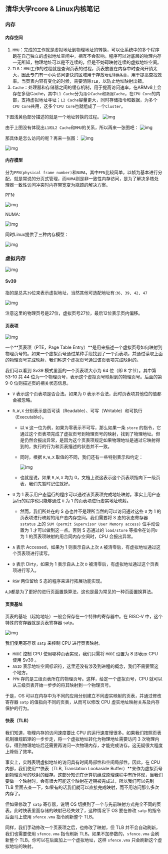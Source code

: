 ## 清华大学rcore & Linux内核笔记

### 内存

#### 内存空间

1. `MMU`：完成的工作就是虚拟地址到物理地址的转换，可以让系统中的多个程序跑在自己独立的虚拟地址空间中，相互不会影响。程序可以对底层的物理内存一无所知，物理地址可以是不连续的，但是不妨碍映射连续的虚拟地址空间。
2. `TLB`：`MMU`工作的过程就是查询页表的过程，页表放置在内存中时查询开销太大，因此专门有一小片访问更快的区域用于存放`地址转换条目`，用于提高查找效率。当页表内容有变化的时候，需要清除`TLB`，以防止地址映射出错。
3. `Cache`：处理器和存储器之间的缓存机制，用于提高访问速率，在ARMv8上会存在多级Cache，其中`L1 Cache`分为`指令Cache`和`数据Cache`，在`CPU Core`的内部，支持虚拟地址寻址；`L2 Cache`容量更大，同时存储指令和数据，为多个`CPU Core`共用，这多个`CPU Core`也就组成了一个`Cluster`。

下图浅黄色部分描述的就是一个地址转换的过程。
![img](https://cdn.jsdelivr.net/gh/xmmmmmovo/ResourcesBackup/blog/1771657-20190825003339798-684155442-20210225103904611.png)

由于上图没有体现出`L1和L2 Cache`和`MMU`的关系，所以再来一张图吧：
![img](https://cdn.jsdelivr.net/gh/xmmmmmovo/ResourcesBackup/blog/1771657-20190825003354426-1552689730-20210225103917902.png)

那具体是怎么访问的呢？再来一张图：
![img](https://cdn.jsdelivr.net/gh/xmmmmmovo/ResourcesBackup/blog/1771657-20190825003407960-1065344550.png)

![img](https://cdn.jsdelivr.net/gh/xmmmmmovo/ResourcesBackup/blog/1771657-20190825003429333-168689583.png)

#### 内存模型

分为`PFN(physical frame number)`和`NUMA`，其中`PFN`比较简单，以帧为基本进行分配，就是常说的分页式管理，而`NUMA`则是非一致性内存访问，是为了解决多核处理器一致性访问冲突时内存带宽变为瓶颈的解决方案。

PFN:

![img](https://cdn.jsdelivr.net/gh/xmmmmmovo/ResourcesBackup/blog/1771657-20190915182104342-747734013.png)

NUMA:

![img](https://cdn.jsdelivr.net/gh/xmmmmmovo/ResourcesBackup/blog/1771657-20190915182130622-1496868483.png)

同时Linux提供了三种内存模型：

![img](https://cdn.jsdelivr.net/gh/xmmmmmovo/ResourcesBackup/blog/1771657-20190915182145277-611308778.png)

### 虚拟内存

![img](https://cdn.jsdelivr.net/gh/xmmmmmovo/ResourcesBackup/blog/rcore_memory_layout.png)

#### Sv39

指的是总共`39`位来表示虚拟地址，当然其他可选配地址有:`36, 39, 42, 47`

![img](https://cdn.jsdelivr.net/gh/xmmmmmovo/ResourcesBackup/blog/sv39_address.png)

注意这里的物理页号是27位，虚拟页号27位，最后12位表示页内偏移。

#### 页表项

![img](https://cdn.jsdelivr.net/gh/xmmmmmovo/ResourcesBackup/blog/sv39_pte.jpg)

一个**页表项（PTE，Page Table Entry）**是用来描述一个虚拟页号如何映射到物理页号的。如果一个虚拟页号通过某种手段找到了一个页表项，并通过读取上面的物理页号完成映射，我们称这个虚拟页号通过该页表项完成映射的。

我们可以看到 Sv39 模式里面的一个页表项大小为 64 位（即 8 字节）。其中第 53-10 共 44 位为一个物理页号，表示这个虚拟页号映射到的物理页号。后面的第 9-0 位则描述页的相关状态信息。

- `V` 表示这个页表项是否合法。如果为 0 表示不合法，此时页表项其他位的值都会被忽略。

- `R,W,X` 分别表示是否可读（Readable）、可写（Writable）和可执行（Executable）。

  - 以 `W` 这一位为例，如果为零表示不可写，那么如果一条 `store` 的指令，它通过这个页表项完成了虚拟页号到物理页号的映射，找到了物理地址。但是仍然会报出异常，是因为这个页表项规定如果物理地址是通过它映射得到的，执行的行为和页表描述的状态并不一致。

  - 同时，根据 `R,W,X` 取值的不同，我们还有一些特别表示和约定：

    ![img](https://cdn.jsdelivr.net/gh/xmmmmmovo/ResourcesBackup/blog/sv39_rwx.jpg)

  - 也就是说，如果 `R,W,X` 均为 0，文档上说这表示这个页表项指向下一级页表，我们先暂时记住就好。

- `U` 为 1 表示用户态运行的程序可以通过该页表项完成地址映射。事实上用户态运行的程序也只能够通过 `U` 为 1 的页表项进行虚实地址映射。

  - 然而，我们所处在的 S 态也并不是理所当然的可以访问通过这些 `U` 为 1 的页表项进行映射的用户态内存空间。我们需要将 S 态的状态寄存器 `sstatus` 上的 `SUM (permit Supervisor User Memory access)` 位手动设置为 1 才可以做到这一点。否则 S 态通过的 `load/store` 等指令在访问`U` 为 1 的页表项映射的用合同内存空间时，CPU 会报出异常。

- `A` 表示 Accessed，如果为 1 则表示自从上次 `A` 被清零后，有虚拟地址通过这个页表项进行读写。

- `D` 表示 Dirty，如果为 1 表示自从上次 `D` 被清零后，有虚拟地址通过这个页表项进行写入。

- `RSW` 两位留给 S 态的程序来进行拓展功能实现。

`A`,`D`都是为了更好的进行页面置换算法，这也是最为常见的一种页面置换算法。

#### 页表基址

页表的基址（起始地址）一般会保存在一个特殊的寄存器中。在 RISC-V 中，这个特殊的寄存器就是页表寄存器 satp。

![img](https://cdn.jsdelivr.net/gh/xmmmmmovo/ResourcesBackup/blog/sv39_satp.jpg)

我们使用寄存器 `satp` 来控制 CPU 进行页表映射。

- `MODE` 控制 CPU 使用哪种页表实现，我们只需将 `MODE` 设置为 8 即表示 CPU 使用 Sv39 。
- `ASID` 表示地址空间标识符，这里还没有涉及到进程的概念，我们不需要管这个地方。
- `PPN` 存的是三级页表所在的物理页号。这样，给定一个虚拟页号，CPU 就可以从三级页表开始一步步的将其映射到一个物理页号。

于是，OS 可以在内存中为不同的应用分别建立不同虚实映射的页表，并通过修改寄存器 `satp` 的值指向不同的页表，从而可以修改 CPU 虚实地址映射关系及内存保护的行为。

#### 快表（TLB）

我们知道，物理内存的访问速度要比 CPU 的运行速度慢很多。如果我们按照页表机制循规蹈矩的一步步走，将一个虚拟地址转化为物理地址需要访问 3 次物理内存，得到物理地址后还需要再访问一次物理内存，才能完成访存。这无疑很大程度上降低了效率。

事实上，实践表明虚拟地址的访问具有时间局部性和空间局部性。因此，在 CPU 内部，我们使用**快表（TLB, Translation Lookaside Buffer）**来作为虚拟页号到物理页号的映射的缓存。这部分知识在计算机组成原理课程中有所体现，当我们要做一个映射时，会有很大可能这个映射在近期被完成过，所以我们可以先到 TLB 里面去查一下，如果有的话我们就可以直接完成映射，而不用访问那么多次内存了。

但如果修改了 `satp` 寄存器，说明 OS 切换到了一个与先前映射方式完全不同的页表。此时快表里面存储的映射已经失效了，这种情况下 OS 要在修改 `satp` 的指令后面马上使用 `sfence.vma` 指令刷新整个 TLB。

同样，我们手动修改一个页表项之后，也修改了映射，但 TLB 并不会自动刷新，我们也需要使用 `sfence.vma` 指令刷新 TLB。如果不加参数的，`sfence.vma` 会刷新整个 TLB。你可以在后面加上一个虚拟地址，这样 `sfence.vma` 只会刷新这个虚拟地址的映射。























